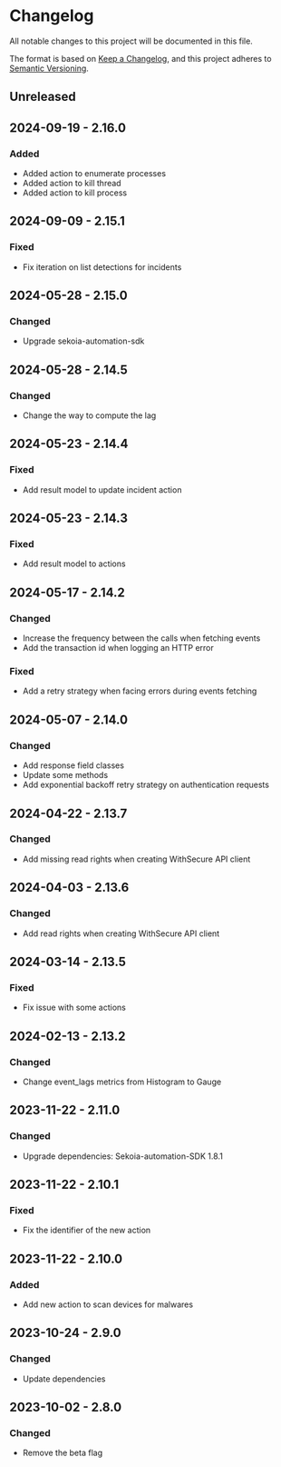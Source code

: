 # Changelog

All notable changes to this project will be documented in this file.

The format is based on [Keep a Changelog](https://keepachangelog.com/en/1.0.0/), and this project adheres to [Semantic Versioning](https://semver.org/spec/v2.0.0.html).

## Unreleased


## 2024-09-19 - 2.16.0

### Added

- Added action to enumerate processes
- Added action to kill thread
- Added action to kill process

## 2024-09-09 - 2.15.1

### Fixed

- Fix iteration on list detections for incidents

## 2024-05-28 - 2.15.0

### Changed

- Upgrade sekoia-automation-sdk

## 2024-05-28 - 2.14.5

### Changed

- Change the way to compute the lag

## 2024-05-23 - 2.14.4

### Fixed

- Add result model to update incident action

## 2024-05-23 - 2.14.3

### Fixed

- Add result model to actions

## 2024-05-17 - 2.14.2

### Changed

- Increase the frequency between the calls when fetching events
- Add the transaction id when logging an HTTP error

### Fixed

- Add a retry strategy when facing errors during events fetching

## 2024-05-07 - 2.14.0

### Changed

- Add response field classes
- Update some methods
- Add exponential backoff retry strategy on authentication requests

## 2024-04-22 - 2.13.7

### Changed

- Add missing read rights when creating WithSecure API client

## 2024-04-03 - 2.13.6

### Changed

- Add read rights when creating WithSecure API client

## 2024-03-14 - 2.13.5

### Fixed

- Fix issue with some actions

## 2024-02-13 - 2.13.2

### Changed

- Change event_lags metrics from Histogram to Gauge

## 2023-11-22 - 2.11.0

### Changed

- Upgrade dependencies: Sekoia-automation-SDK 1.8.1

## 2023-11-22 - 2.10.1

### Fixed

- Fix the identifier of the new action

## 2023-11-22 - 2.10.0

### Added

- Add new action to scan devices for malwares

## 2023-10-24 - 2.9.0

### Changed

- Update dependencies

## 2023-10-02 - 2.8.0

### Changed

- Remove the beta flag
